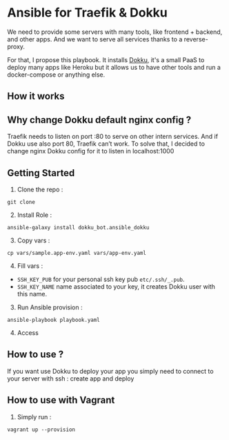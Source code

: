 # Ansible for Traefik & Dokku 

We need to provide some servers with many tools, like frontend + backend, and other apps. 
And we want to serve all services thanks to a reverse-proxy.

For that, I propose this playbook. It installs [Dokku](https://dokku.com/), it's a small PaaS to deploy many apps like Heroku but it allows us to have other tools and run a docker-compose or anything else. 
 
 
## How it works 


## Why change Dokku default nginx config ? 

Traefik needs to listen on port :80 to serve on other intern services.
And if Dokku use also port 80, Traefik can’t work. 
To solve that, I decided to change nginx Dokku config for it to listen in localhost:1000

## Getting Started 

1. Clone the repo : 

```shell
git clone 
```

2. Install Role : 

```shell
ansible-galaxy install dokku_bot.ansible_dokku
```

3. Copy vars :

```shell
cp vars/sample.app-env.yaml vars/app-env.yaml
```

4. Fill vars : 
- `SSH_KEY_PUB` for your personal ssh key pub `etc/.ssh/_.pub`.
- `SSH_KEY_NAME` name associated to your key, it creates Dokku user with this name. 

3. Run Ansible provision : 

```shell
ansible-playbook playbook.yaml
```

4. Access 

## How to use ? 
If you want use Dokku to deploy your app you simply need to connect to your server with ssh : create app and deploy 

## How to use with Vagrant 

1. Simply run : 
```shell
vagrant up --provision
```
